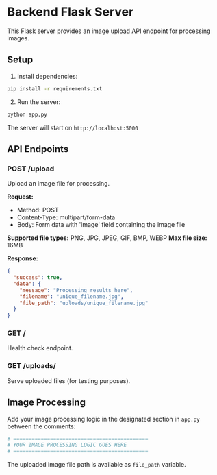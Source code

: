 # Backend Flask Server

This Flask server provides an image upload API endpoint for processing images.

## Setup

1. Install dependencies:
```bash
pip install -r requirements.txt
```

2. Run the server:
```bash
python app.py
```

The server will start on `http://localhost:5000`

## API Endpoints

### POST /upload
Upload an image file for processing.

**Request:**
- Method: POST
- Content-Type: multipart/form-data
- Body: Form data with 'image' field containing the image file

**Supported file types:** PNG, JPG, JPEG, GIF, BMP, WEBP
**Max file size:** 16MB

**Response:**
```json
{
  "success": true,
  "data": {
    "message": "Processing results here",
    "filename": "unique_filename.jpg",
    "file_path": "uploads/unique_filename.jpg"
  }
}
```

### GET /
Health check endpoint.

### GET /uploads/<filename>
Serve uploaded files (for testing purposes).

## Image Processing

Add your image processing logic in the designated section in `app.py` between the comments:
```python
# ============================================
# YOUR IMAGE PROCESSING LOGIC GOES HERE
# ============================================
```

The uploaded image file path is available as `file_path` variable.

